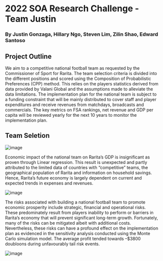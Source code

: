 # 2022 SOA Research Challenge - Team Justin
 
### By Justin Gonzaga, Hillary Ngo, Steven Lim, Zilin Shao, Edward Santoso

## Project Outline

We aim to a competitive national football team as requested by the Commissioner of Sport for Rarita. The team selection criteria is divided into the different positions and scored using the Composition of Probabilistic Preferences (CPP) method. This relies on the players statistics derived from data provided by Valani Global and the assumptions made to alleviate the data limitations. The implementation plan for the national team is subject to a funding constraint that will be mainly distributed to cover staff and player expenditures and receive revenues from matchdays, broadcasts and commercials. The key metrics on FSA rankings, net revenue and GDP per capita will be reviewed yearly for the next 10 years to monitor the implementation plan.

## Team Seletion

![image](https://user-images.githubusercontent.com/103007945/161655407-b4ffeb9c-1dbf-4329-aa5e-2eeccd21ba79.png)

Economic impact of the national team on Rarita’s GDP is insignificant as proven through Linear regression. This result is unexpected and partly attributed to the limited data of countries with “competitive” teams, the geographical population of Rarita and information on household savings. Hence, Rarita’s future economy is largely dependent on current and expected trends in expenses and revenues.

![image](https://user-images.githubusercontent.com/103007945/161655041-8f670459-3e93-4339-b8d4-8a9f657fc062.png)

The risks associated with building a national football team to promote economic prosperity include strategic, financial and operational risks. These predominately result from players inability to perform or barriers in Rarita’s economy that will prevent significant long-term growth. Fortunately, many of the risks can be mitigated albeit with additional costs. Nevertheless, these risks can have a profound effect on the implementation plan as evidenced in the sensitivity analysis conducted using the Monte Carlo simulation model. The average profit tended towards –$3800 doubloons during unfavourably tail risk events.

![image](https://user-images.githubusercontent.com/103007945/161654903-f2c28e44-7375-4a68-a9cc-d5d8dfb8f649.png)
